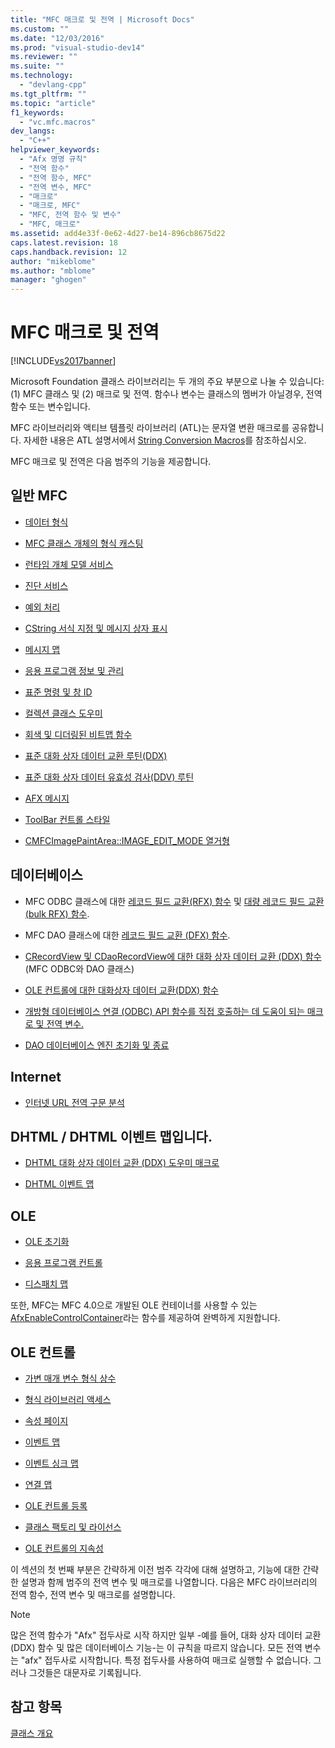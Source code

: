 ```yaml
---
title: "MFC 매크로 및 전역 | Microsoft Docs"
ms.custom: ""
ms.date: "12/03/2016"
ms.prod: "visual-studio-dev14"
ms.reviewer: ""
ms.suite: ""
ms.technology: 
  - "devlang-cpp"
ms.tgt_pltfrm: ""
ms.topic: "article"
f1_keywords: 
  - "vc.mfc.macros"
dev_langs: 
  - "C++"
helpviewer_keywords: 
  - "Afx 명명 규칙"
  - "전역 함수"
  - "전역 함수, MFC"
  - "전역 변수, MFC"
  - "매크로"
  - "매크로, MFC"
  - "MFC, 전역 함수 및 변수"
  - "MFC, 매크로"
ms.assetid: add4e33f-0e62-4d27-be14-896cb8675d22
caps.latest.revision: 18
caps.handback.revision: 12
author: "mikeblome"
ms.author: "mblome"
manager: "ghogen"
---
```

# MFC 매크로 및 전역
[!INCLUDE[vs2017banner](../../assembler/inline/includes/vs2017banner.md)]

Microsoft Foundation 클래스 라이브러리는 두 개의 주요 부분으로 나눌 수 있습니다: \(1\) MFC 클래스 및 \(2\) 매크로 및 전역.  함수나 변수는 클래스의 멤버가 아닐경우, 전역 함수 또는 변수입니다.  
  
 MFC 라이브러리와 액티브 템플릿 라이브러리 \(ATL\)는 문자열 변환 매크로를 공유합니다.  자세한 내용은 ATL 설명서에서 [String Conversion Macros](../../atl/reference/string-conversion-macros.md)를 참조하십시오.  
  
 MFC 매크로 및 전역은 다음 범주의 기능을 제공합니다.  
  
## 일반 MFC  
  
-   [데이터 형식](../../mfc/reference/data-types-mfc.md)  
  
-   [MFC 클래스 개체의 형식 캐스팅](../../mfc/reference/type-casting-of-mfc-class-objects.md)  
  
-   [런타임 개체 모델 서비스](../../mfc/reference/run-time-object-model-services.md)  
  
-   [진단 서비스](../../mfc/reference/diagnostic-services.md)  
  
-   [예외 처리](../../mfc/reference/exception-processing.md)  
  
-   [CString 서식 지정 및 메시지 상자 표시](../../mfc/reference/cstring-formatting-and-message-box-display.md)  
  
-   [메시지 맵](../../mfc/reference/message-map-macros-mfc.md)  
  
-   [응용 프로그램 정보 및 관리](../../mfc/reference/application-information-and-management.md)  
  
-   [표준 명령 및 창 ID](../../mfc/reference/standard-command-and-window-ids.md)  
  
-   [컬렉션 클래스 도우미](../../mfc/reference/collection-class-helpers.md)  
  
-   [회색 및 디더링된 비트맵 함수](../../mfc/reference/gray-and-dithered-bitmap-functions.md)  
  
-   [표준 대화 상자 데이터 교환 루틴\(DDX\)](../../mfc/reference/standard-dialog-data-exchange-routines.md)  
  
-   [표준 대화 상자 데이터 유효성 검사\(DDV\) 루틴](../../mfc/reference/standard-dialog-data-validation-routines.md)  
  
-   [AFX 메시지](../../mfc/reference/afx-messages.md)  
  
-   [ToolBar 컨트롤 스타일](../../mfc/reference/toolbar-control-styles.md)  
  
-   [CMFCImagePaintArea::IMAGE\_EDIT\_MODE 열거형](../../mfc/reference/cmfcimagepaintarea-image-edit-mode-enumeration.md)  
  
## 데이터베이스  
  
-   MFC ODBC 클래스에 대한 [레코드 필드 교환\(RFX\) 함수](../../mfc/reference/record-field-exchange-functions.md) 및  [대량 레코드 필드 교환\(bulk RFX\) 함수](../../mfc/reference/record-field-exchange-functions.md).  
  
-   MFC DAO 클래스에 대한 [레코드 필드 교환 \(DFX\) 함수](../../mfc/reference/record-field-exchange-functions.md).  
  
-   [CRecordView 및 CDaoRecordView에 대한 대화 상자 데이터 교환 \(DDX\) 함수](../../mfc/reference/dialog-data-exchange-functions-for-crecordview-and-cdaorecordview.md) \(MFC ODBC와 DAO 클래스\)  
  
-   [OLE 컨트롤에 대한 대화상자 데이터 교환\(DDX\) 함수](../../mfc/reference/dialog-data-exchange-functions-for-ole-controls.md)  
  
-   [개방형 데이터베이스 연결 \(ODBC\) API 함수를 직접 호출하는 데 도움이 되는 매크로 및 전역 변수.](../../mfc/reference/database-macros-and-globals.md)  
  
-   [DAO 데이터베이스 엔진 초기화 및 종료](../../mfc/reference/dao-database-engine-initialization-and-termination.md)  
  
## Internet  
  
-   [인터넷 URL 전역 구문 분석](../../mfc/reference/internet-url-parsing-globals.md)  
  
## DHTML \/ DHTML 이벤트 맵입니다.  
  
-   [DHTML 대화 상자 데이터 교환 \(DDX\) 도우미 매크로](../../mfc/reference/ddx-dhtml-helper-macros.md)  
  
-   [DHTML 이벤트 맵](../../mfc/reference/dhtml-event-maps.md)  
  
## OLE  
  
-   [OLE 초기화](../../mfc/reference/ole-initialization.md)  
  
-   [응용 프로그램 컨트롤](../../mfc/reference/application-control.md)  
  
-   [디스패치 맵](../../mfc/reference/dispatch-maps.md)  
  
 또한, MFC는 MFC 4.0으로 개발된 OLE 컨테이너를 사용할 수 있는 [AfxEnableControlContainer](../Topic/AfxEnableControlContainer.md)라는 함수를 제공하여 완벽하게 지원합니다.  
  
## OLE 컨트롤  
  
-   [가변 매개 변수 형식 상수](../../mfc/reference/variant-parameter-type-constants.md)  
  
-   [형식 라이브러리 액세스](../../mfc/reference/type-library-access.md)  
  
-   [속성 페이지](../../mfc/reference/property-pages-mfc.md)  
  
-   [이벤트 맵](../../mfc/reference/event-maps.md)  
  
-   [이벤트 싱크 맵](../../mfc/reference/event-sink-maps.md)  
  
-   [연결 맵](../../mfc/reference/connection-maps.md)  
  
-   [OLE 컨트롤 등록](../../mfc/reference/registering-ole-controls.md)  
  
-   [클래스 팩토리 및 라이선스](../../mfc/reference/class-factories-and-licensing.md)  
  
-   [OLE 컨트롤의 지속성](../../mfc/reference/persistence-of-ole-controls.md)  
  
 이 섹션의 첫 번째 부분은 간략하게 이전 범주 각각에 대해 설명하고, 기능에 대한 간략한 설명과 함께 범주의 전역 변수 및 매크로를 나열합니다.  다음은 MFC 라이브러리의 전역 함수, 전역 변수 및 매크로를 설명합니다.  
  
> [!NOTE]
>  많은 전역 함수가 "Afx" 접두사로 시작 하지만 일부 \-예를 들어, 대화 상자 데이터 교환 \(DDX\) 함수 및 많은 데이터베이스 기능\-는 이 규칙을 따르지 않습니다.  모든 전역 변수는 "afx" 접두사로 시작합니다.  특정 접두사를 사용하여 매크로 실행할 수 없습니다. 그러나 그것들은 대문자로 기록됩니다.  
  
## 참고 항목  
 [클래스 개요](../../mfc/class-library-overview.md)